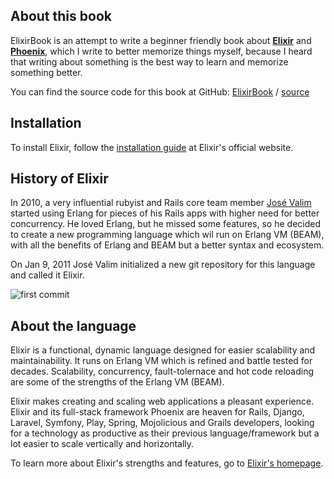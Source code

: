 ## About this book

ElixirBook is an attempt to write a beginner friendly book about [**Elixir**](https://elixir-lang.org/) and [**Phoenix**](http://phoenixframework.org/), which I write to better memorize things myself, because I heard that writing about something is the best way to learn and memorize something better.

You can find the source code for this book at GitHub:
[ElixirBook](https://github.com/elixirbook) /
[source](https://github.com/elixirbook/source)


## Installation

To install Elixir, follow the [installation guide](https://elixir-lang.org/install.html) at Elixir's official website.


## History of Elixir

In 2010, a very influential rubyist and Rails core team member [José Valim](https://twitter.com/josevalim/) started using Erlang for pieces of his Rails apps with higher need for better concurrency. He loved Erlang, but he missed some features, so he decided to create a new programming language which wil run on Erlang VM (BEAM), with all the benefits of Erlang and BEAM but a better syntax and ecosystem.

On Jan 9, 2011 José Valim initialized a new git repository for this language and called it Elixir.

![first commit](https://i.imgur.com/nkQXv7p.png)


## About the language

Elixir is a functional, dynamic language designed for easier scalability and maintainability. It runs on Erlang VM which is refined and battle tested for decades. Scalability, concurrency, fault-tolernace and hot code reloading are some of the strengths of the Erlang VM (BEAM).

Elixir makes creating and scaling web applications a pleasant experience. Elixir and its full-stack framework Phoenix are heaven for Rails, Django, Laravel, Symfony, Play, Spring, Mojolicious and Grails developers, looking for a technology as productive as their previous language/framework but a lot easier to scale vertically and horizontally.

To learn more about Elixir's strengths and features, go to [Elixir's homepage](https://elixir-lang.org/).